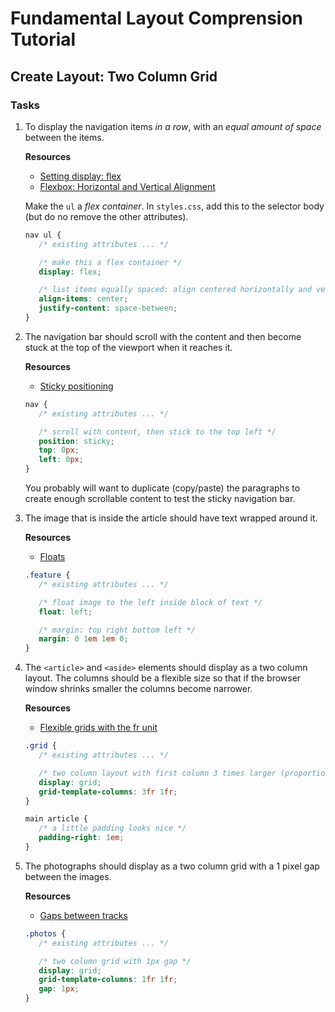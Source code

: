 # Fundamental Layout Comprension Tutorial

## Create Layout: Two Column Grid

### Tasks

1. To display the navigation items *in a row*, with an *equal amount of space*
   between the items.

   **Resources**

   * [Setting display: flex](https://developer.mozilla.org/en-US/docs/Learn/CSS/CSS_layout/Introduction#setting_display_flex)
   * [Flexbox: Horizontal and Vertical Alignment](https://developer.mozilla.org/en-US/docs/Learn/CSS/CSS_layout/Flexbox#horizontal_and_vertical_alignment)

   Make the `ul` a *flex container*.
   In `styles.css`, add this to the selector body (but do no remove the other attributes).

   ```css
   nav ul {
      /* existing attributes ... */

      /* make this a flex container */
      display: flex;

      /* list items equally spaced: align centered horizontally and vertically */
      align-items: center;
      justify-content: space-between;
   }
   ```

1. The navigation bar should scroll with the content and then become stuck at the top of the viewport when it reaches it.

   **Resources**

   * [Sticky positioning](https://developer.mozilla.org/en-US/docs/Learn/CSS/CSS_layout/Positioning#sticky_positioning)

   ```css
   nav {
      /* existing attributes ... */

      /* scroll with content, then stick to the top left */ 
      position: sticky;
      top: 0px;
      left: 0px;
   }
   ```

   You probably will want to duplicate (copy/paste) the paragraphs to create
   enough scrollable content to test the sticky navigation bar.

1. The image that is inside the article should have text wrapped around it.

   **Resources**

   * [Floats](https://developer.mozilla.org/en-US/docs/Learn/CSS/CSS_layout/Floats)

   ```css
   .feature {
      /* existing attributes ... */

      /* float image to the left inside block of text */
      float: left;

      /* margin: top right bottom left */
      margin: 0 1em 1em 0;
   }
   ```

1. The `<article>` and `<aside>` elements should display as a two column layout.
   The columns should be a flexible size so that if the browser window
   shrinks smaller the columns become narrower.

   **Resources**

   * [Flexible grids with the fr unit](https://developer.mozilla.org/en-US/docs/Learn/CSS/CSS_layout/Grids#flexible_grids_with_the_fr_unit)

   ```css
   .grid {
      /* existing attributes ... */

      /* two column layout with first column 3 times larger (proportionally) */
      display: grid;
      grid-template-columns: 3fr 1fr;
   }
   
   main article {
      /* a little padding looks nice */
      padding-right: 1em;
   }

   ```

1. The photographs should display as a two column grid with a 1 pixel gap
   between the images.

   **Resources**

   * [Gaps between tracks](https://developer.mozilla.org/en-US/docs/Learn/CSS/CSS_layout/Grids#gaps_between_tracks)

   ```css
   .photos {
      /* existing attributes ... */

      /* two column grid with 1px gap */
      display: grid;
      grid-template-columns: 1fr 1fr;
      gap: 1px;
   }
   ```
